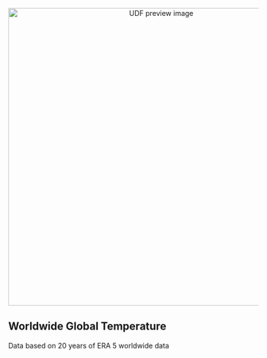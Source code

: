 <!--fused:pin=5-->
<!--fused:preview-->
<p align="center"><img src="https://fused-magic.s3.us-west-2.amazonaws.com/thumbnails/global_temperature.png" width="600" alt="UDF preview image"></p>

<!--fused:readme-->
## Worldwide Global Temperature

Data based on 20 years of ERA 5 worldwide data
